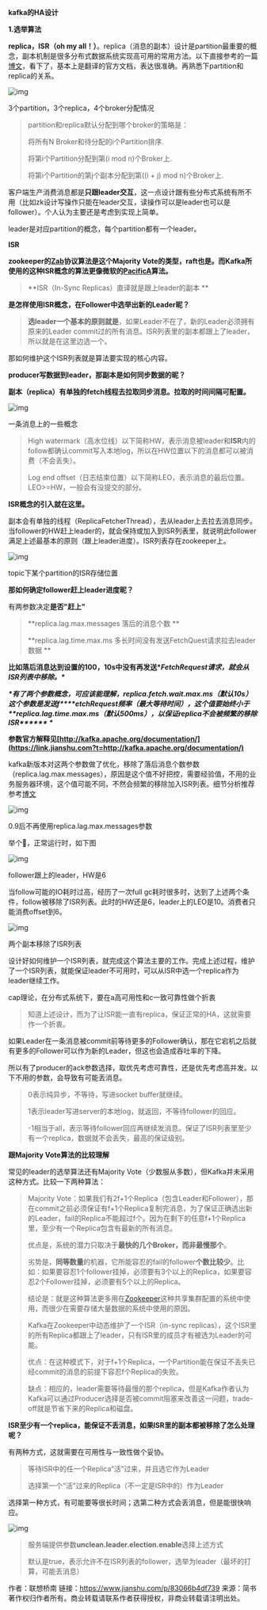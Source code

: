 **kafka的HA设计**

**1.选举算法**

**replica，ISR（oh my all！）**。replica（消息的副本）设计是partition最重要的概念，副本机制是很多分布式数据系统实现高可用的常用方法。以下直接参考的一篇[博文](https://link.jianshu.com?t=http://www.jasongj.com/2015/04/24/KafkaColumn2/)，看下了，基本上是翻译的官方文档，表达很准确。再熟悉下partition和replica的关系。

![img](https:////upload-images.jianshu.io/upload_images/6630851-6070d48bd3edae1c.png?imageMogr2/auto-orient/strip|imageView2/2/w/1200/format/webp)

3个partition，3个replica，4个broker分配情况

> partition和replica默认分配到哪个broker的策略是：
>
> 将所有N Broker和待分配的i个Partition排序.
>
> 将第i个Partition分配到第(i mod n)个Broker上.
>
> 将第i个Partition的第j个副本分配到第((i + j) mod n)个Broker上.

客户端生产消费消息都是**只跟leader交互**，这一点设计跟有些分布式系统有所不用（比如zk设计写操作只能在leader交互，读操作可以是leader也可以是follower）。个人认为主要还是考虑到实现上简单。

leader是对应partition的概念，每个partition都有一个leader。

**ISR**

**zookeeper的[Zab](https://link.jianshu.com?t=http://web.stanford.edu/class/cs347/reading/zab.pdf)协议算法是这个Majority Vote的类型，raft也是。而Kafka所使用的这种ISR概念的算法更像微软的[PacificA](https://link.jianshu.com?t=http://research.microsoft.com/apps/pubs/default.aspx?id=66814)算法。**

> **ISR（In-Sync Replicas）直译就是跟上leader的副本
> **

**是怎样使用ISR概念，在Follower中选举出新的Leader昵？**

> **选leader一个基本的原则就是**，如果Leader不在了，新的Leader必须拥有原来的Leader commit过的所有消息。ISR列表里的副本都跟上了leader，所以就是在这里边选一个。

那如何维护这个ISR列表就是算法要实现的核心内容。

**producer写数据到leader，那副本是如何同步数据的昵？**

**副本（replica）有单独的fetch线程去拉取同步消息。拉取的时间间隔可配置。**

![img](https:////upload-images.jianshu.io/upload_images/6630851-a7c3dca7e2b19be0.png?imageMogr2/auto-orient/strip|imageView2/2/w/1200/format/webp)

一条消息上的一些概念

> High watermark（高水位线）以下简称HW，表示消息被leader和**ISR**内的follow都确认commit写入本地log，所以在HW位置以下的消息都可以被消费（不会丢失）。
>
> Log end offset（日志结束位置）以下简称LEO，表示消息的最后位置。LEO>=HW，一般会有没提交的部分。

**ISR概念的引入就在这里。**

副本会有单独的线程（ReplicaFetcherThread），去从leader上去拉去消息同步。当follower的HW赶上leader的，就会保持或加入到ISR列表里，就说明此follower满足上述最基本的原则（跟上leader进度）。ISR列表存在zookeeper上。

![img](https:////upload-images.jianshu.io/upload_images/6630851-7ed6491d5b629b7e.png?imageMogr2/auto-orient/strip|imageView2/2/w/1098/format/webp)

topic下某个partition的ISR存储位置

**那如何确定follower赶上leader进度昵？**

有两参数决定**是否"赶上"**

> **replica.lag.max.messages 落后的消息个数
> **
>
> **replica.lag.time.max.ms 多长时间没有发送FetchQuest请求拉去leader数据
> **

**比如落后消息达到设置的100，10s中没有再发送\**FetchRequest请求，就会从ISR列表中移除。\****

***\*有了两个参数概念，可应该能理解，replica.fetch.wait.max.ms（默认10s）这个参数是发送f\*\*\*\*etchRequest频率（最大等待时间），这个值要始终小于\*\*replica.lag.time.max.ms（默认500ms），以保证replica不会被频繁的移除ISR\*\*\*\*\*\*
\****

**参数官方解释见[http://kafka.apache.org/documentation/](https://link.jianshu.com?t=http://kafka.apache.org/documentation/)**

kafka新版本对这两个参数做了优化，移除了落后消息个数参数（replica.lag.max.messages），原因是这个值不好把控，需要经验值，不用的业务服务器环境，这个值可能不同，不然会频繁的移除加入ISR列表。细节分析推荐参考[博文](https://link.jianshu.com?t=http://www.cnblogs.com/huxi2b/p/5903354.html)

![img](https:////upload-images.jianshu.io/upload_images/6630851-4504dada7e76e7bf.png?imageMogr2/auto-orient/strip|imageView2/2/w/1200/format/webp)

0.9后不再使用replica.lag.max.messages参数

举个🌰，正常运行时，如下图

![img](https:////upload-images.jianshu.io/upload_images/6630851-823832f262db6f14.png?imageMogr2/auto-orient/strip|imageView2/2/w/1200/format/webp)

follower跟上的leader，HW是6

当follow可能的IO耗时过高，经历了一次full gc耗时很多时，达到了上述两个条件，follow被移除了ISR列表。此时的HW还是6，leader上的LEO是10。消费者只能消费offset到6。

![img](https:////upload-images.jianshu.io/upload_images/6630851-e0b6bdd3a84acf99.png?imageMogr2/auto-orient/strip|imageView2/2/w/1200/format/webp)

两个副本移除了ISR列表

设计好如何维护一个ISR列表，就完成这个算法主要的工作。完成上述过程，维护了一个ISR列表，就能保证leader不可用时，可以从ISR中选一个replica作为leader继续工作。



cap理论，在分布式系统下，要在a高可用性和c一致可靠性做个折衷

> 知道上述设计，而为了让ISR能一直有replica，保证正常的HA，这就需要作一个折衷。

如果Leader在一条消息被commit前等待更多的Follower确认，那在它宕机之后就有更多的Follower可以作为新的Leader，但这也会造成吞吐率的下降。

所以有了producer的ack参数选择，取优先考虑可靠性，还是优先考虑高并发。以下不用的参数，会导致有可能丢消息。

> 0表示纯异步，不等待，写进socket buffer就继续。
>
> 1表示leader写进server的本地log，就返回，不等待follower的回应。
>
> -1相当于all，表示等待follower回应再继续发消息。保证了ISR列表里至少有一个replica，数据就不会丢失，最高的保证级别。



**跟Majority Vote算法的比较理解**

常见的leader的选举算法还有Majority Vote（少数服从多数），但Kafka并未采用这种方式。比较一下两种算法：

> Majority Vote：如果我们有2f+1个Replica（包含Leader和Follower），那在commit之前必须保证有f+1个Replica复制完消息，为了保证正确选出新的Leader，fail的Replica不能超过f个。因为在剩下的任意f+1个Replica里，至少有一个Replica包含有最新的所有消息。
>
> 优点是，系统的潜力只取决于**最快的几个Broker，而非最慢那个**。
>
> 劣势是，**同等数量**的机器，它所能容忍的fail的follower**个数比较少**。比如：如果要容忍1个follower挂掉，必须要有3个以上的Replica，如果要容忍2个Follower挂掉，必须要有5个以上的Replica。
>
> 结论是：就是这种算法更多用在[Zookeeper](https://link.jianshu.com?t=http://zookeeper.apache.org/)这种共享集群配置的系统中使用，而很少在需要存储大量数据的系统中使用的原因。

> Kafka在Zookeeper中动态维护了一个ISR（in-sync replicas），这个ISR里的所有Replica都跟上了leader，只有ISR里的成员才有被选为Leader的可能。
>
> 优点：在这种模式下，对于f+1个Replica，一个Partition能在保证不丢失已经commit的消息的前提下容忍f个Replica的失败。
>
> 缺点：相应的，leader需要等待最慢的那个replica，但是Kafka作者认为Kafka可以通过Producer选择是否被commit阻塞来改善这一问题，trade-off就是节省下来的Replica和磁盘。





**ISR至少有一个replica，能保证不丢消息，如果ISR里的副本都被移除了怎么处理呢？**

有两种方式，这就需要在可用性与一致性做个妥协。

> 等待ISR中的任一个Replica“活”过来，并且选它作为Leader
>
> 选择第一个“活”过来的Replica（不一定是ISR中的）作为Leader

选择第一种方式，有可能要等很长时间；选第二种方式会丢消息，但是能很快响应。

![img](https:////upload-images.jianshu.io/upload_images/6630851-00e61fcb68201cb6.png?imageMogr2/auto-orient/strip|imageView2/2/w/1200/format/webp)

> 服务端提供参数**unclean.leader.election.enable**选择上述方式
>
> 默认是true，表示允许不在ISR列表的follower，选举为leader（最坏的打算，可能丢消息）



作者：联想桥南
链接：https://www.jianshu.com/p/83066b4df739
来源：简书
著作权归作者所有。商业转载请联系作者获得授权，非商业转载请注明出处。